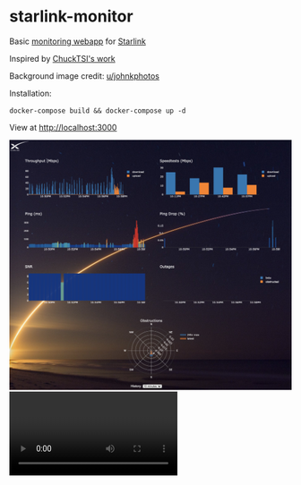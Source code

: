 # starlink-monitor

Basic [monitoring webapp](http://localhost:3000) for [Starlink](https://starlink.com)

Inspired by [ChuckTSI's work](https://github.com/ChuckTSI/BetterThanNothingWebInterface)

Background image credit: [u/johnkphotos](https://www.reddit.com/r/space/comments/4i3t6t/long_exposure_photograph_i_took_of_this_mornings/)

Installation:

```
docker-compose build && docker-compose up -d
```

View at [http://localhost:3000](http://localhost:3000)

![](resources/screenshot.png)
![](resources/screenshot.mp4)
